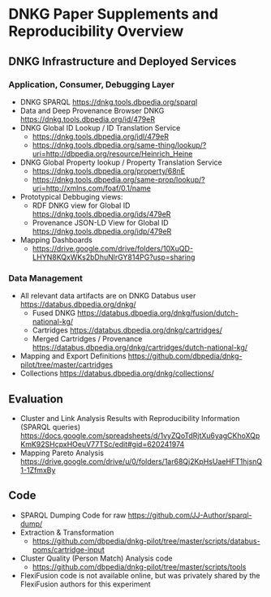 # DNKG Paper Supplements and Reproducibility Overview

## DNKG Infrastructure and Deployed Services 
### Application, Consumer, Debugging Layer

 - DNKG SPARQL https://dnkg.tools.dbpedia.org/sparql
 - Data and Deep Provenance Browser DNKG https://dnkg.tools.dbpedia.org/id/479eR
 - DNKG Global ID Lookup  / ID Translation Service 
	 - https://dnkg.tools.dbpedia.org/idl/479eR
	 - https://dnkg.tools.dbpedia.org/same-thing/lookup/?uri=http://dbpedia.org/resource/Heinrich_Heine
 - DNKG Global Property lookup / Property Translation Service
	 - https://dnkg.tools.dbpedia.org/property/68nE
	 - https://dnkg.tools.dbpedia.org/same-prop/lookup/?uri=http://xmlns.com/foaf/0.1/name 
 - Prototypical Debbuging views:
	 -  RDF DNKG view for Global ID https://dnkg.tools.dbpedia.org/ids/479eR
	 -  Provenance JSON-LD View for Global ID  https://dnkg.tools.dbpedia.org/idp/479eR
 - Mapping Dashboards
	 - https://drive.google.com/drive/folders/10XuQD-LHYN8KQxWKs2bDhuNlrGY814PG?usp=sharing 
 

### Data Management
- All relevant data artifacts are on DNKG Databus user https://databus.dbpedia.org/dnkg/
	- Fused DNKG https://databus.dbpedia.org/dnkg/fusion/dutch-national-kg/
	- Cartridges https://databus.dbpedia.org/dnkg/cartridges/
	- Merged Cartridges / Provenance  https://databus.dbpedia.org/dnkg/cartridges/dutch-national-kg/
- Mapping and Export Definitions https://github.com/dbpedia/dnkg-pilot/tree/master/cartridges
- Collections https://databus.dbpedia.org/dnkg/collections/ 


## Evaluation
 - Cluster and Link Analysis Results with Reproducibility Information (SPARQL queries)
https://docs.google.com/spreadsheets/d/1vyZQoTdRjtXu6yagCKhoXQpKmK92SHcpxHOeuV77TSc/edit#gid=620241974
 - Mapping Pareto Analysis https://drive.google.com/drive/u/0/folders/1ar68Qj2KpHsUaeHFT1hjsnQ1-1ZfmxBy

## Code
 - SPARQL Dumping Code for raw https://github.com/JJ-Author/sparql-dump/
 - Extraction & Transformation 
	 - https://github.com/dbpedia/dnkg-pilot/tree/master/scripts/databus-poms/cartridge-input 
 - Cluster Quality (Person Match) Analysis code
	 - https://github.com/dbpedia/dnkg-pilot/tree/master/scripts/tools
 - FlexiFusion code is not available online, but was privately shared by the FlexiFusion authors for this experiment

